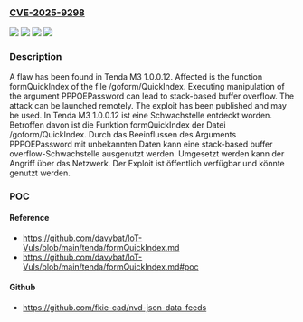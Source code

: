 ### [CVE-2025-9298](https://cve.mitre.org/cgi-bin/cvename.cgi?name=CVE-2025-9298)
![](https://img.shields.io/static/v1?label=Product&message=M3&color=blue)
![](https://img.shields.io/static/v1?label=Version&message=1.0.0.12%20&color=brightgreen)
![](https://img.shields.io/static/v1?label=Vulnerability&message=Memory%20Corruption&color=brightgreen)
![](https://img.shields.io/static/v1?label=Vulnerability&message=Stack-based%20Buffer%20Overflow&color=brightgreen)

### Description

A flaw has been found in Tenda M3 1.0.0.12. Affected is the function formQuickIndex of the file /goform/QuickIndex. Executing manipulation of the argument PPPOEPassword can lead to stack-based buffer overflow. The attack can be launched remotely. The exploit has been published and may be used.
In Tenda M3 1.0.0.12 ist eine Schwachstelle entdeckt worden. Betroffen davon ist die Funktion formQuickIndex der Datei /goform/QuickIndex. Durch das Beeinflussen des Arguments PPPOEPassword mit unbekannten Daten kann eine stack-based buffer overflow-Schwachstelle ausgenutzt werden. Umgesetzt werden kann der Angriff über das Netzwerk. Der Exploit ist öffentlich verfügbar und könnte genutzt werden.

### POC

#### Reference
- https://github.com/davybat/IoT-Vuls/blob/main/tenda/formQuickIndex.md
- https://github.com/davybat/IoT-Vuls/blob/main/tenda/formQuickIndex.md#poc

#### Github
- https://github.com/fkie-cad/nvd-json-data-feeds

